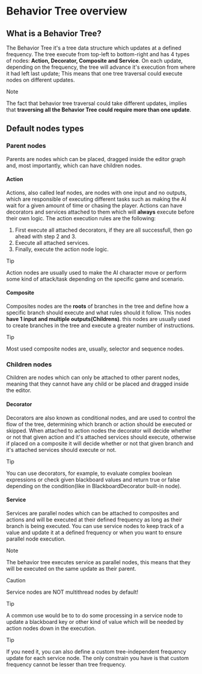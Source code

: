 # Behavior Tree overview

## What is a Behavior Tree?

The Behavior Tree it's a tree data structure which updates at a defined frequency. The tree execute from top-left to bottom-right and has 4 types of nodes: <b>Action, Decorator, Composite and Service</b>.
On each update, depending on the frequency, the tree will advance it's execution from where it had left last update; This means that one tree traversal could execute nodes on different updates.

> [!NOTE]
> The fact that behavior tree traversal could take different updates, implies
  that <b>traversing all the Behavior Tree could require more than one update</b>.

## Default nodes types

### Parent nodes

Parents are nodes which can be placed, dragged inside the editor graph and, most importantly, which can have children nodes.

#### Action

Actions, also called leaf nodes, are nodes with one input and no outputs, which are responsible of executing different tasks such as making the AI wait for a given amount of time or chasing the player. Actions can have decorators and services attached to them which will <b>always</b> execute before their own logic. The action execution rules are the following:

1.  First execute all attached decorators, if they are all successfull, then go ahead with step 2 and 3.
2.  Execute all attached services.
3.  Finally, execute the action node logic.

> [!TIP]
> Action nodes are usually used to make the AI character move or perform some kind of attack/task depending on the specific game and scenario.

#### Composite

Composites nodes are the <b>roots</b> of branches in the tree and define how a specific branch should execute and what rules should it follow. This nodes <b>have 1 input and multiple outputs(Childrens)</b>.
this nodes are usually used to create branches in the tree and execute a greater number of instructions.

> [!TIP]
> Most used composite nodes are, usually, selector and sequence nodes.

### Children nodes

Children are nodes which can only be attached to other parent nodes, meaning that they cannot have any child or be placed and dragged inside the editor.

#### Decorator

Decorators are also known as conditional nodes, and are used to control the flow of the tree, determining which branch or action should be executed or skipped. When attached to action nodes the decorator will decide whether or not that given action and it's attached services should execute, otherwise if placed on a composite it will decide whether or not that given branch and it's attached services should execute or not.

> [!TIP]
> You can use decorators, for example, to evaluate complex boolean expressions or check given blackboard values and return true or false depending on the condition(like in BlackboardDecorator built-in node).

#### Service

Services are parallel nodes which can be attached to composites and actions and will be executed at their defined frequency as long as their branch is being executed.
You can use service nodes to keep track of a value and update it at a defined frequency or when you want to ensure parallel node execution.

> [!NOTE]
> The behavior tree executes service as parallel nodes, this means that they will be executed on the same update as their parent.

> [!CAUTION]
> Service nodes are NOT multithread nodes by default!

> [!TIP]
> A common use would be to to do some processing in a service node to update a blackboard key or other kind of value which will be needed by action nodes down in the execution.

> [!TIP]
> If you need it, you can also define a custom tree-independent frequency update for each service node. The only constrain you have is
> that custom frequency cannot be lesser than tree frequency.

